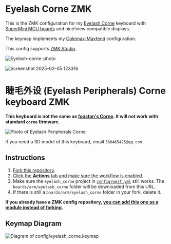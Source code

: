 # Eyelash Corne ZMK

This is the ZMK configuration for my [Eyelash Corne](https://github.com/a741725193/zmk-new_corne) keyboard with [SuperMini MCU boards](https://github.com/joric/nrfmicro/wiki/Alternatives#supermini-nrf52840) and nice!view compatible displays.

The keymap implements my [Colemax-Maxtend](https://github.com/mhantsch/maxtend) configuration.

This config supports [ZMK Studio](https://github.com/zmkfirmware/zmk-studio).

![Eyelash-corne-photo](https://github.com/user-attachments/assets/8c9acf2d-8dba-45a8-9c75-3c9e0b6271ec)

![Screenshot 2025-02-05 123316](https://github.com/user-attachments/assets/f416ba56-a1ce-4530-b68c-5d1c4d08c8b9)



# 睫毛外设 (Eyelash Peripherals) Corne keyboard ZMK 

**This keyboard is not the same as [foostan's Corne](https://github.com/foostan/crkbd). It will not work with standard `corne` firmware.**

![Photo of Eyelash Peripherals Corne](https://ae01.alicdn.com/kf/Sa797fee25edd44248fbfdb0e13d44e00B.jpg)

If you need a 3D model of this keyboard, email `380465425@qq.com`.

## Instructions

1. [Fork this repository](https://docs.github.com/en/get-started/quickstart/fork-a-repo#forking-a-repository).
2. [Click the **Actions** tab and make sure the workflow is enabled](https://docs.github.com/en/actions/managing-workflow-runs-and-deployments/managing-workflow-runs/disabling-and-enabling-a-workflow#enabling-a-workflow).
3. Make sure the `eyelash_corne` project in [`config/west.yml`](config/west.yml) still works. The `boards/arm/eyelash_corne` folder will be downloaded from this URL.
4. If there is still a `boards/arm/eyelash_corne` folder in your fork, delete it.

**If you already have a ZMK config repository, [you can add this one as a module instead of forking](https://zmk.dev/docs/features/modules#building-with-modules).**

## Keymap Diagram

![Diagram of config/eyelash_corne.keymap](keymap-drawer/eyelash_corne.svg "generated by @caksoylar's Keymap Drawer")

